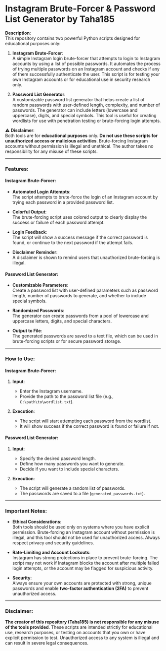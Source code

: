 

# Instagram Brute-Forcer & Password List Generator by Taha185

**Description**:  
This repository contains two powerful Python scripts designed for educational purposes only:

1. **Instagram Brute-Forcer**:  
   A simple Instagram login brute-forcer that attempts to login to Instagram accounts by using a list of possible passwords. It automates the process of trying multiple passwords on an Instagram account and checks if any of them successfully authenticate the user. This script is for testing your own Instagram accounts or for educational use in security research only.

2. **Password List Generator**:  
   A customizable password list generator that helps create a list of random passwords with user-defined length, complexity, and number of passwords. The generator can include letters (lowercase and uppercase), digits, and special symbols. This tool is useful for creating wordlists for use with penetration testing or brute-forcing login attempts.

⚠️ **Disclaimer**:  
Both tools are for **educational purposes** only. **Do not use these scripts for unauthorized access or malicious activities**. Brute-forcing Instagram accounts without permission is illegal and unethical. The author takes no responsibility for any misuse of these scripts.

---

### **Features**:

#### **Instagram Brute-Forcer**:
- **Automated Login Attempts**:  
  The script attempts to brute-force the login of an Instagram account by trying each password in a provided password list.
  
- **Colorful Output**:  
  The brute-forcing script uses colored output to clearly display the success or failure of each password attempt.
  
- **Login Feedback**:  
  The script will show a success message if the correct password is found, or continue to the next password if the attempt fails.
  
- **Disclaimer Reminder**:  
  A disclaimer is shown to remind users that unauthorized brute-forcing is illegal.

#### **Password List Generator**:
- **Customizable Parameters**:  
  Create a password list with user-defined parameters such as password length, number of passwords to generate, and whether to include special symbols.

- **Randomized Passwords**:  
  The generator can create passwords from a pool of lowercase and uppercase letters, digits, and special characters.
  
- **Output to File**:  
  The generated passwords are saved to a text file, which can be used in brute-forcing scripts or for secure password storage.

---

### **How to Use**:

#### **Instagram Brute-Forcer**:
1. **Input**:  
   - Enter the Instagram username.
   - Provide the path to the password list file (e.g., `C:\path\to\wordlist.txt`).
   
2. **Execution**:  
   - The script will start attempting each password from the wordlist.
   - It will show success if the correct password is found or failure if not.

#### **Password List Generator**:
1. **Input**:  
   - Specify the desired password length.
   - Define how many passwords you want to generate.
   - Decide if you want to include special characters.
   
2. **Execution**:  
   - The script will generate a random list of passwords.
   - The passwords are saved to a file (`generated_passwords.txt`).

---

### **Important Notes**:
- **Ethical Considerations**:  
  Both tools should be used only on systems where you have explicit permission. Brute-forcing an Instagram account without permission is illegal, and this tool should not be used for unauthorized access. Always respect privacy and security guidelines.

- **Rate-Limiting and Account Lockouts**:  
  Instagram has strong protections in place to prevent brute-forcing. The script may not work if Instagram blocks the account after multiple failed login attempts, or the account may be flagged for suspicious activity.

- **Security**:  
  Always ensure your own accounts are protected with strong, unique passwords and enable **two-factor authentication (2FA)** to prevent unauthorized access.

---

### **Disclaimer**:

**The creator of this repository (Taha185) is not responsible for any misuse of the tools provided**. These scripts are intended strictly for educational use, research purposes, or testing on accounts that you own or have explicit permission to test. Unauthorized access to any system is illegal and can result in severe legal consequences.
